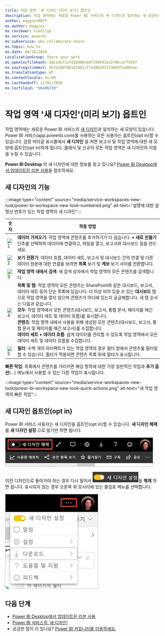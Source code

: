 ```yaml
---
title: 작업 영역 '새 디자인'(미리 보기) 옵트인
description: 작업 영역에는 새로운 Power BI 서비스의 새 디자인과 일치하는 새 모양이 있습니다.
author: maggiesMSFT
ms.author: maggies
ms.reviewer: nikhilga
ms.service: powerbi
ms.subservice: pbi-collaborate-share
ms.topic: how-to
ms.date: 04/15/2020
LocalizationGroup: Share your work
ms.openlocfilehash: bdc1de71a7d3b880cbdf198591e2270bcaf75587
ms.sourcegitcommit: 653e18d7041d3dd1cf7a38010372366975a98eae
ms.translationtype: HT
ms.contentlocale: ko-KR
ms.lasthandoff: 12/01/2020
ms.locfileid: "96406230"
---
```

# <a name="opt-in-to-the-workspace-new-look-preview"></a>작업 영역 '새 디자인'(미리 보기) 옵트인

작업 영역에는 새로운 Power BI 서비스의 [새 디자인](../consumer/service-new-look.md)과 일치하는 새 모양이 있습니다. Power BI 서비스(app.powerbi.com)를 사용하는 모든 사용자는 옵트인(opt in)할 수 있습니다. 검정 머리글 표시줄에서 **새 디자인** 을 켜면 보고서 및 작업 영역에 대한 새 모양에 옵트인(opt in)하게 됩니다. 클래식 및 신규의 모든 작업 영역은 새 디자인의 이점을 누릴 수 있습니다.

**Power BI Desktop** 의 새 디자인에 대한 정보를 찾고 있나요? [Power BI Desktop에서 업데이트된 리본 사용](../create-reports/desktop-ribbon.md)을 참조하세요.

## <a name="features-of-the-new-look"></a>새 디자인의 기능

:::image type="content" source="media/service-workspaces-new-look/power-bi-workspace-new-look-numbered.png" alt-text="설명에 대한 설명선 번호가 있는 작업 영역의 새 디자인":::

|숫자  |작동 방법 |
|---------|---------|
|  ![1](media/service-workspaces-new-look/circle-one.png)  | **데이터 가져오기**: 작업 영역에 콘텐츠를 추가하기가 더 쉽습니다. **+ 새로 만들기** 단추를 선택하여 데이터에 연결하고, 파일을 열고, 보고서와 대시보드 등을 만드세요.  |
| ![2](media/service-workspaces-new-look/circle-two.png)  | **보기 전환기**: 데이터 흐름, 데이터 세트, 보고서 및 대시보드 간의 연결 및 다른 데이터 원본에 대한 연결을 보려면 **목록** 보기 및 **계보** 보기 사이를 전환합니다. |
| ![3](media/service-workspaces-new-look/circle-three.png) | **작업 영역 내에서 검색**: 새 검색 상자에서 작업 영역의 모든 콘텐츠를 검색합니다.  |
| ![4](media/service-workspaces-new-look/circle-four.png)  | **목록 및 탭**: 작업 영역의 모든 콘텐츠는 SharePoint와 같은 대시보드, 보고서, 데이터 세트 등의 단순 목록에 있습니다. 더 이상 비어 있을 수 있는 **대시보드** 탭으로 작업 영역을 열지 않으며 콘텐츠가 어디에 있는지 궁금해합니다. 새 탭 순서는 다음과 같습니다. <br>**모두**: 작업 영역에서 모든 콘텐츠(대시보드, 보고서, 통합 문서, 페이지를 매긴 보고서, 데이터 세트 및 데이터 흐름)를 표시합니다. <br>**콘텐츠**: 작업 영역 내에서 사용을 위해 생성된 모든 콘텐츠(대시보드, 보고서, 통합 문서 및 페이지를 매긴 보고서)를 수집합니다. <br>**데이터 세트 + 데이터 흐름**: 쉽게 데이터를 관리할 수 있도록 작업 영역에서 모든 데이터 세트 및 데이터 흐름을 수집합니다. |
| ![5](media/service-workspaces-new-look/circle-five.png) | **필터**: 수백 개의 아티팩트가 있는 작업 영역의 경우 필터 창에서 콘텐츠를 필터링할 수 있습니다. 필터가 적용되면 콘텐츠 목록 위에 필터가 표시됩니다. |

**빠른 작업**: 목록에서 콘텐츠를 가리키면 해당 항목에 대한 가장 일반적인 작업과 **추가 옵션**(...) 메뉴에서 사용할 수 있는 다른 작업이 표시됩니다.

:::image type="content" source="media/service-workspaces-new-look/power-bi-workspace-new-look-quick-actions.png" alt-text="새 작업 영역의 빠른 작업":::

## <a name="opt-in-to-the-new-look"></a>새 디자인 옵트인(opt in)

Power BI 서비스 사용자는 새 디자인을 옵트인(opt in)할 수 있습니다. **새 디자인 해제** 를 **새 디자인 설정** 으로 밀기만 하면 됩니다.

![새 디자인 옵트인(opt in)](media/service-workspaces-new-look/power-bi-new-look-off.png)

이전 디자인으로 돌아가야 하는 경우 다시 밀어서 ![새 디자인 사용](media/service-workspaces-new-look/power-bi-new-look-toggle-on.png)을 **해제** 하면 됩니다. 표시되지 않는 경우 오른쪽 위 모서리에 있는 줄임표 메뉴를 선택합니다.

![새 디자인 옵트아웃(opt out)](media/service-workspaces-new-look/power-bi-new-look-on.png)

## <a name="next-steps"></a>다음 단계

- [Power BI Desktop에서 업데이트된 리본 사용](../create-reports/desktop-ribbon.md)
- [Power BI 서비스의 ‘새 디자인’](../consumer/service-new-look.md)
- 궁금한 점이 더 있나요? [Power BI 커뮤니티를 이용하세요.](https://community.powerbi.com/)
